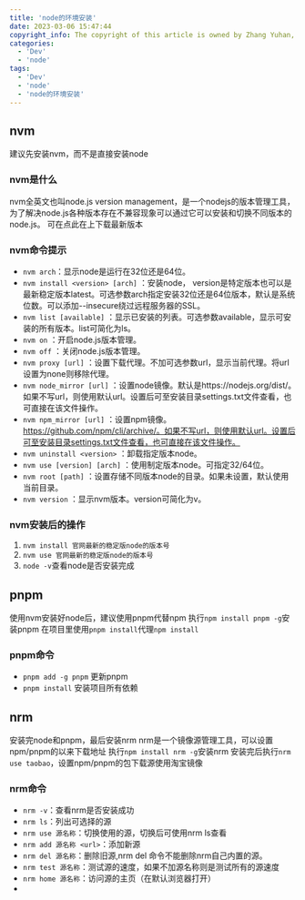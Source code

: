 ```yaml
---
title: 'node的环境安装'
date: 2023-03-06 15:47:44
copyright_info: The copyright of this article is owned by Zhang Yuhan, and it follows the CC BY-NC-SA 4.0 agreement. For reprinting, please attach the original source link and this statement
categories: 
  - 'Dev'
  - 'node'
tags: 
  - 'Dev'
  - 'node'
  - 'node的环境安装'
---
```

## nvm

建议先安装nvm，而不是直接安装node

### nvm是什么

nvm全英文也叫node.js version management，是一个nodejs的版本管理工具，为了解决node.js各种版本存在不兼容现象可以通过它可以安装和切换不同版本的node.js。
可在点此在上下载最新版本

### nvm命令提示

-   `nvm arch`：显示node是运行在32位还是64位。
-   `nvm install <version> [arch]` ：安装node， version是特定版本也可以是最新稳定版本latest。可选参数arch指定安装32位还是64位版本，默认是系统位数。可以添加--insecure绕过远程服务器的SSL。
-   `nvm list [available]` ：显示已安装的列表。可选参数available，显示可安装的所有版本。list可简化为ls。
-   `nvm on` ：开启node.js版本管理。
-   `nvm off` ：关闭node.js版本管理。
-   `nvm proxy [url]` ：设置下载代理。不加可选参数url，显示当前代理。将url设置为none则移除代理。
-   `nvm node_mirror [url]` ：设置node镜像。默认是https://nodejs.org/dist/。如果不写url，则使用默认url。设置后可至安装目录settings.txt文件查看，也可直接在该文件操作。
-   `nvm npm_mirror [url]` ：设置npm镜像。https://github.com/npm/cli/archive/。如果不写url，则使用默认url。设置后可至安装目录settings.txt文件查看，也可直接在该文件操作。
-   `nvm uninstall <version>` ：卸载指定版本node。
-   `nvm use [version] [arch]` ：使用制定版本node。可指定32/64位。
-   `nvm root [path]` ：设置存储不同版本node的目录。如果未设置，默认使用当前目录。
-   `nvm version` ：显示nvm版本。version可简化为v。

### nvm安装后的操作
1. `nvm install 官网最新的稳定版node的版本号`
2. `nvm use 官网最新的稳定版node的版本号`
3. `node -v`查看node是否安装完成

## pnpm

使用nvm安装好node后，建议使用pnpm代替npm
执行`npm install pnpm -g`安装pnpm
在项目里使用`pnpm install`代理`npm install`

### pnpm命令

* `pnpm add -g pnpm` 更新pnpm
* `pnpm install`  安装项目所有依赖

## nrm

安装完node和pnpm，最后安装nrm
nrm是一个镜像源管理工具，可以设置npm/pnpm的以来下载地址
执行`npm install nrm -g`安装nrm
安装完后执行`nrm use taobao`，设置npm/pnpm的包下载源使用淘宝镜像

### nrm命令
* `nrm -v`：查看nrm是否安装成功
* `nrm ls`：列出可选择的源
* `nrm use 源名称`：切换使用的源，切换后可使用nrm ls查看
* `nrm add 源名称 <url>`：添加新源
* `nrm del 源名称`：删除旧源,nrm del 命令不能删除nrm自己内置的源。
* `nrm test 源名称`：测试源的速度，如果不加源名称则是测试所有的源速度
* `nrm home 源名称`：访问源的主页（在默认浏览器打开）
* 



